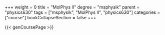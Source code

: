 +++
weight = 0
title = "MolPhys II"
degree = "msphysik"
parent = "physics630"
tags = ["msphysik", "MolPhys II", "physics630"]
categories = ["course"]
bookCollapseSection = false
+++

{{< genCoursePage >}}
